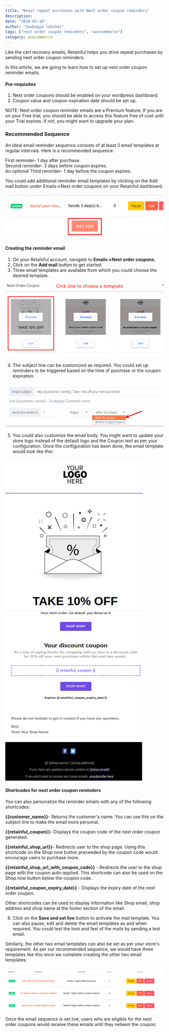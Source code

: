 ```yaml
---
title: "Boost repeat purchases with Next order coupon reminders"
description: 
date: "2020-03-18"
author: "Sowbagya lakshmi"
tags: ["next order coupon reminders", "woocommerce"]
category: woocommerce
---
```


Like the cart recovery emails, Retainful helps you drive repeat purchases by sending next order coupon reminders.

In this article, we are going to learn how to set up next order coupon reminder emails.

#### Pre-requisites                 
1. Next order coupons should be enabled on your wordpress dashboard.                        
2. Coupon value and coupon expiration date should be set up.

NOTE: Next order coupon reminder emails are a Premium feature. If you are on your Free trial, you should be able to access this feature free of cost until your Trial expires. If not, you might want to upgrade your plan.

### Recommended Sequence

An ideal email reminder sequence consists of at least 3 email templates at regular intervals. Here is a recommended sequence:

First reminder- 1 day after purchase.               
Second reminder- 3 days before coupon expires.                  
An optional Third reminder- 1 day before the coupon expires.                

You could add additional reminder email templates by clicking on the Add mail button under Emails->Next order coupons on your Retainful dashboard.


![Add mail](../../images/docs/sending-reminder-emails-for-noc/add-mail.png)


#### Creating the reminder email

1. On your Retainful account, navigate to **Emails->Next order coupons**.           
2. Click on the **Add mail** button to get started.                 
3. Three email templates are available from which you could choose the desired template.                        

![Choose template](../../images/docs/sending-reminder-emails-for-noc/choose-template.png)

4. The subject line can be customized as required. You could set up reminders to be triggered based on the time of purchase or the coupon expiration.               

![Subject](../../images/docs/sending-reminder-emails-for-noc/subject-time.png)

5. You could also customize the email body. You might want to update your store logo instead of the default logo and the Coupon text as per your configuration. Once the configuration has been done, the email template would look like this:

![Body](../../images/docs/sending-reminder-emails-for-noc/email-body.png)

#### Shortcodes for next order coupon reminders

You can also personalize the reminder emails with any of the following shortcodes:

**{{customer_name}}**- Returns the customer's name. You can use this on the subject line to make the email more personal.

**{{retainful_coupon}}**- Displays the coupon code of the next order coupon generated.

**{{retainful\_shop\_url}}**- Redirects user to the shop page. Using this shortcode on the Shop now button preceeded by the coupon code would encourage users to purchase more.

**{{retainful\_shop\_url\_with\_coupon\_code}}** - Redirects the user to the shop page with the coupon auto-applied. This shortcode can also be used on the Shop now button below the coupon code.

**{{retainful\_coupon\_expiry\_date}}** - Displays the expiry date of the next order coupon.

Other shortcodes can be used to display information like Shop email, shop address and shop name at the footer section of the email.

6. Click on the **Save and set live** button to activate the mail template. You can also pause, edit and delete the email templates as and when required. You could test the look and feel of the mails by sending a test email.

Similarly, the other two email templates can also be set as per your store's requirement. As per our recommended sequence, we would have three templates like this once we complete creating the other two email templates:

![Sequence](../../images/docs/sending-reminder-emails-for-noc/sequence.png)

Once the email sequence is set live, users who are eligible for the next order coupons would receive these emails until they redeem the coupon.

